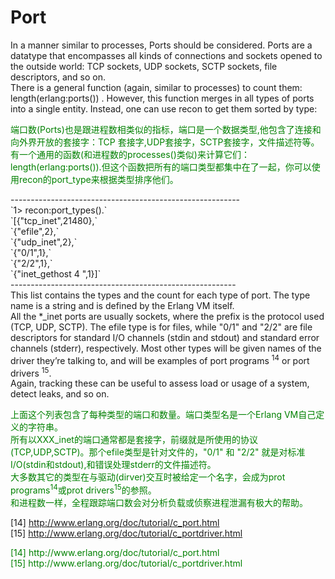 # Port
In a manner similar to processes, Ports should be considered. Ports are a datatype that
encompasses all kinds of connections and sockets opened to the outside world: TCP sockets,
UDP sockets, SCTP sockets, file descriptors, and so on.<br>
There is a general function (again, similar to processes) to count them: length(erlang:ports()) .
However, this function merges in all types of ports into a single entity. Instead, one can
use recon to get them sorted by type:<br>
<p></p> <font color="green">
端口数(Ports)也是跟进程数相类似的指标，端口是一个数据类型,他包含了连接和向外界开放的套接字：TCP 套接字,UDP套接字，SCTP套接字，文件描述符等。<br>
有一个通用的函数(和进程数的processes()类似)来计算它们：length(erlang:ports()).但这个函数把所有的端口类型都集中在了一起，你可以使用recon的port_type来根据类型排序他们。
</font> <p></p>
---------------------------------------------------------<br>
`1> recon:port_types().`<br>
`[{"tcp_inet",21480},`<br>
`{"efile",2},`<br>
`{"udp_inet",2},`<br>
`{"0/1",1},`<br>
`{"2/2",1},`<br>
`{"inet_gethost 4 ",1}]`<br>
--------------------------------------------------------<br>
This list contains the types and the count for each type of port. The type name is a
string and is defined by the Erlang VM itself.<br>
All the *_inet ports are usually sockets, where the prefix is the protocol used (TCP,
UDP, SCTP). The efile type is for files, while "0/1" and "2/2" are file descriptors for
standard I/O channels (stdin and stdout) and standard error channels (stderr), respectively.
Most other types will be given names of the driver they’re talking to, and will be
examples of port programs <sup>14</sup> or port drivers <sup>15</sup>.<br>
Again, tracking these can be useful to assess load or usage of a system, detect leaks,
and so on.

<p></p><font color="green">
上面这个列表包含了每种类型的端口和数量。端口类型名是一个Erlang VM自己定义的字符串。<br>
所有以XXX_inet的端口通常都是套接字，前缀就是所使用的协议(TCP,UDP,SCTP)。那个efile类型是针对文件的，"0/1" 和 "2/2" 就是对标准I/O(stdin和stdout),和错误处理stderr的文件描述符。<br>
大多数其它的类型在与驱动(dirver)交互时被给定一个名字，会成为prot programs<sup>14</sup>或prot drivers<sup>15</sup>的参照。<br>
和进程数一样，全程跟踪端口数会对分析负载或侦察进程泄漏有极大的帮助。
</font> <p></p>

[14] http://www.erlang.org/doc/tutorial/c_port.html<br>
[15] http://www.erlang.org/doc/tutorial/c_portdriver.html

<p></p> <font color="green">
[14] http://www.erlang.org/doc/tutorial/c_port.html<br>
[15] http://www.erlang.org/doc/tutorial/c_portdriver.html
</font> <p></p>

